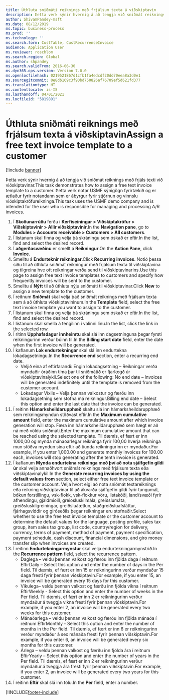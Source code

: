 ```yaml
---
title: Úthluta sniðmáti reiknings með frjálsum texta á viðskiptavin
description: Þetta verk sýnir hvernig á að tengja við sniðmát reiknings með frjáls texti við viðskiptavinar.
author: ShivamPandey-msft
ms.date: 08/12/2019
ms.topic: business-process
ms.prod: ''
ms.technology: ''
ms.search.form: CustTable, CustRecurrenceInvoice
audience: Application User
ms.reviewer: roschlom
ms.search.region: Global
ms.author: shpandey
ms.search.validFrom: 2016-06-30
ms.dyn365.ops.version: Version 7.0.0
ms.openlocfilehash: 0219521867d1cfb1fa4edcdf20dd70eea8a3d0e1
ms.sourcegitcommit: 0e8db169c3f90bd750826af76709ef5d621fd377
ms.translationtype: HT
ms.contentlocale: is-IS
ms.lasthandoff: 04/01/2021
ms.locfileid: "5819891"
---
```

# <a name="assign-a-free-text-invoice-template-to-a-customer"></a><span data-ttu-id="ed794-103">Úthluta sniðmáti reiknings með frjálsum texta á viðskiptavin</span><span class="sxs-lookup"><span data-stu-id="ed794-103">Assign a free text invoice template to a customer</span></span>

[!include [banner](../../includes/banner.md)]

<span data-ttu-id="ed794-104">Þetta verk sýnir hvernig á að tengja við sniðmát reiknings með frjáls texti við viðskiptavinar.</span><span class="sxs-lookup"><span data-stu-id="ed794-104">This task demonstrates how to assign a free text invoice template to a customer.</span></span> <span data-ttu-id="ed794-105">Þetta verk notar USMF sýnigögn fyrirtækið og er ætlaður fyrir notandann sem er ábyrgur fyrir stjórnun og vinnslu viðskiptakröfureikninga.</span><span class="sxs-lookup"><span data-stu-id="ed794-105">This task uses the USMF demo company and is intended for the user who is responsible for managing and processing A/R invoices.</span></span>

1. <span data-ttu-id="ed794-106">Í **Skoðunarrúðu** ferðu í **Kerfiseiningar > Viðskiptakröfur > Viðskiptavinir > Allir viðskiptavinir**.</span><span class="sxs-lookup"><span data-stu-id="ed794-106">In the **Navigation pane**, go to **Modules > Accounts receivable > Customers > All customers**.</span></span>
2. <span data-ttu-id="ed794-107">Í listanum skal finna og velja þá skráningu sem óskað er eftir.</span><span class="sxs-lookup"><span data-stu-id="ed794-107">In the list, find and select the desired record.</span></span>
3. <span data-ttu-id="ed794-108">Í **aðgerðasvæðinu** er smellt á **Reikningur**.</span><span class="sxs-lookup"><span data-stu-id="ed794-108">On the **Action Pane**, click **Invoice**.</span></span>
4. <span data-ttu-id="ed794-109">Smelltu á **Endurteknir reikningar**.</span><span class="sxs-lookup"><span data-stu-id="ed794-109">Click **Recurring invoices**.</span></span> <span data-ttu-id="ed794-110">Notið þessa síðu til að úthluta sniðmát reikningur með frjálsum texta til viðskiptavina og tilgreina hve oft reikningar verða send til viðskiptavinarins.</span><span class="sxs-lookup"><span data-stu-id="ed794-110">Use this page to assign free text invoice templates to customers and specify how frequently invoices will be sent to the customer.</span></span>  
5. <span data-ttu-id="ed794-111">Smelltu á **Nýtt** til að úthluta nýju sniðmáti til viðskiptavinar.</span><span class="sxs-lookup"><span data-stu-id="ed794-111">Click **New** to assign a new template to the customer.</span></span>
6. <span data-ttu-id="ed794-112">Í reitnum **Sniðmát** skal velja það sniðmát reiknings með frjálsum texta sem á að úthluta viðskiptavininum.</span><span class="sxs-lookup"><span data-stu-id="ed794-112">In the **Template** field, select the free text invoice template you want to assign to the customer.</span></span>
7. <span data-ttu-id="ed794-113">Í listanum skal finna og velja þá skráningu sem óskað er eftir.</span><span class="sxs-lookup"><span data-stu-id="ed794-113">In the list, find and select the desired record.</span></span>
8. <span data-ttu-id="ed794-114">Í listanum skal smella á tengilinn í valinni línu.</span><span class="sxs-lookup"><span data-stu-id="ed794-114">In the list, click the link in the selected row.</span></span>
9. <span data-ttu-id="ed794-115">Í ritinn **Upphafsdagur innheimtu** skal slá inn dagsetninguna þegar fyrsti reikningurinn verður búinn til.</span><span class="sxs-lookup"><span data-stu-id="ed794-115">In the **Billing start date** field, enter the date when the first invoice will be generated.</span></span>
10. <span data-ttu-id="ed794-116">Í kaflanum **Lok endurtekningar** skal slá inn endurtekna lokadagsetningu.</span><span class="sxs-lookup"><span data-stu-id="ed794-116">In the **Recurrence end** section, enter a recurring end date.</span></span>  
    * <span data-ttu-id="ed794-117">Veljið eina af eftirfarandi: Engin lokadagsetning – Reikningar verða myndaðir óráðinn tíma þar til sniðmátið er fjarlægð úr viðskiptavinalykli.</span><span class="sxs-lookup"><span data-stu-id="ed794-117">Select one of the following: No end date – Invoices will be generated indefinitely until the template is removed from the customer account.</span></span>
    * <span data-ttu-id="ed794-118">Lokadagur Víxils – Velja þennan valkostur og færðu inn lokadagsetning sem stofna má reikningur.</span><span class="sxs-lookup"><span data-stu-id="ed794-118">Billing end date – Select this option and enter the last date that the invoice can be generated.</span></span>  
11. <span data-ttu-id="ed794-119">Í reitinn **Hámarksheildarupphæð** skaltu slá inn hámarksheildarupphæð sem reikningsmyndun stöðvast eftir.</span><span class="sxs-lookup"><span data-stu-id="ed794-119">In the **Maximum cumulative amount** field, enter the maximum cumulative amount after which invoice generation will stop.</span></span> <span data-ttu-id="ed794-120">Færa inn hámarksheildarupphæð sem hægt er að ná með völdu sniðmáti.</span><span class="sxs-lookup"><span data-stu-id="ed794-120">Enter the maximum cumulative amount that can be reached using the selected template.</span></span> <span data-ttu-id="ed794-121">Til dæmis, ef fært er inn 1000,00 og mynda mánaðarlegar reikninga fyrir 100,00 hverja reikninga mun stöðva myndun sína eftir að tíunda reikningurinn er myndaður.</span><span class="sxs-lookup"><span data-stu-id="ed794-121">For example, if you enter 1,000.00 and generate monthly invoices for 100.00 each, invoices will stop generating after the tenth invoice is generated.</span></span>  
12. <span data-ttu-id="ed794-122">Í kaflanum **Mynda endurtekna reikninga með því að nota sjálfgefin gildi úr** skal velja annaðhvort sniðmát reiknings með frjálsum texta eða viðskiptavinalykil.</span><span class="sxs-lookup"><span data-stu-id="ed794-122">In the **Generate recurring invoices by using the default values from** section, select either free text invoice template or the customer account.</span></span> <span data-ttu-id="ed794-123">Velja hvort eigi að nota sniðmát textareiknings eða reikning viðskiptavinar til að ákvarða sjálfgefin gildi fyrir tungumál, bókun forstillingu, vsk-flokk, vsk-flokkur vöru, listakóði, land/svæði fyrir afhendingu, gjaldmiðill, greiðsluskilmála, greiðslumáta, greiðsluskilgreiningar, greiðsluáætlun, staðgreiðsluafsláttur, fjárhagsvíddir og gíróseðils þegar reikningar eru stofnaðir.</span><span class="sxs-lookup"><span data-stu-id="ed794-123">Select whether to use the free text invoice template or the customer account to determine the default values for the language, posting profile, sales tax group, item sales tax group, list code, country/region for delivery, currency, terms of payment, method of payment, payment specification, payment schedule, cash discount, financial dimensions, and giro money transfer slip when invoices are created.</span></span>  
13. <span data-ttu-id="ed794-124">Í reitinn **Endurtekningarmynstur** skal velja endurtekningarmynstrið.</span><span class="sxs-lookup"><span data-stu-id="ed794-124">In the **Recurrence pattern** field, select the recurrence pattern.</span></span>
    + <span data-ttu-id="ed794-125">Daglega – veldu þennan valkost og færðu inn fjölda daga í reitnum Eftir</span><span class="sxs-lookup"><span data-stu-id="ed794-125">Daily – Select this option and enter the number of days in the Per field.</span></span> <span data-ttu-id="ed794-126">Til dæmis, ef fært er inn 15 er reikningurinn verður myndaður 15 daga fresti fyrir þennan viðskiptavin.</span><span class="sxs-lookup"><span data-stu-id="ed794-126">For example, if you enter 15, an invoice will be generated every 15 days for this customer.</span></span>
    + <span data-ttu-id="ed794-127">Vikulega– veldu þennan valkost og færðu inn fjölda vikna í reitnum Eftir</span><span class="sxs-lookup"><span data-stu-id="ed794-127">Weekly - Select this option and enter the number of weeks in the Per field.</span></span> <span data-ttu-id="ed794-128">Til dæmis, ef fært er inn 2 er reikningurinn verður myndaður á tveggja vikna fresti fyrir þennan viðskiptavin.</span><span class="sxs-lookup"><span data-stu-id="ed794-128">For example, if you enter 2, an invoice will be generated every two weeks for this customer.</span></span>
    + <span data-ttu-id="ed794-129">Mánaðarlega – veldu þennan valkost og færðu inn fjölda mánaða í reitnum Eftir</span><span class="sxs-lookup"><span data-stu-id="ed794-129">Monthly - Select this option and enter the number of months in the Per field.</span></span> <span data-ttu-id="ed794-130">Til dæmis, ef fært er inn 6 er reikningurinn verður myndaður á sex mánaða fresti fyrir þennan viðskiptavin.</span><span class="sxs-lookup"><span data-stu-id="ed794-130">For example, if you enter 6, an invoice will be generated every six months for this customer.</span></span>
    + <span data-ttu-id="ed794-131">Árlega – veldu þennan valkost og færðu inn fjölda ára í reitnum Eftir</span><span class="sxs-lookup"><span data-stu-id="ed794-131">Yearly – Select this option and enter the number of years in the Per field.</span></span> <span data-ttu-id="ed794-132">Til dæmis, ef fært er inn 2 er reikningurinn verður myndaður á tveggja ára fresti fyrir þennan viðskiptavin.</span><span class="sxs-lookup"><span data-stu-id="ed794-132">For example, if you enter 2, an invoice will be generated every two years for this customer.</span></span>  
14. <span data-ttu-id="ed794-133">Í reitinn **Eftir** skal slá inn tölu.</span><span class="sxs-lookup"><span data-stu-id="ed794-133">In the **Per** field, enter a number.</span></span>



[!INCLUDE[footer-include](../../../includes/footer-banner.md)]